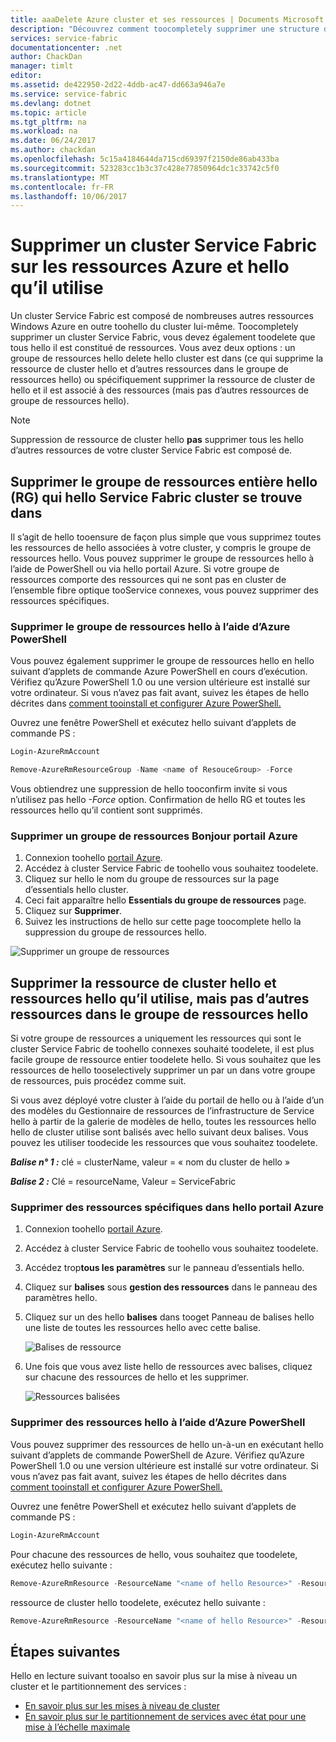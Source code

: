 ```yaml
---
title: aaaDelete Azure cluster et ses ressources | Documents Microsoft
description: "Découvrez comment toocompletely supprimer une structure de Service de cluster un groupe de ressources hello suppression contenant hello cluster ou en supprimant sélectivement des ressources."
services: service-fabric
documentationcenter: .net
author: ChackDan
manager: timlt
editor: 
ms.assetid: de422950-2d22-4ddb-ac47-dd663a946a7e
ms.service: service-fabric
ms.devlang: dotnet
ms.topic: article
ms.tgt_pltfrm: na
ms.workload: na
ms.date: 06/24/2017
ms.author: chackdan
ms.openlocfilehash: 5c15a4184644da715cd69397f2150de86ab433ba
ms.sourcegitcommit: 523283cc1b3c37c428e77850964dc1c33742c5f0
ms.translationtype: MT
ms.contentlocale: fr-FR
ms.lasthandoff: 10/06/2017
---
```

# <a name="delete-a-service-fabric-cluster-on-azure-and-hello-resources-it-uses"></a>Supprimer un cluster Service Fabric sur les ressources Azure et hello qu’il utilise
Un cluster Service Fabric est composé de nombreuses autres ressources Windows Azure en outre toohello du cluster lui-même. Toocompletely supprimer un cluster Service Fabric, vous devez également toodelete que tous hello il est constitué de ressources.
Vous avez deux options : un groupe de ressources hello delete hello cluster est dans (ce qui supprime la ressource de cluster hello et d’autres ressources dans le groupe de ressources hello) ou spécifiquement supprimer la ressource de cluster de hello et il est associé à des ressources (mais pas d’autres ressources de groupe de ressources hello).

> [!NOTE]
> Suppression de ressource de cluster hello **pas** supprimer tous les hello d’autres ressources de votre cluster Service Fabric est composé de.
> 
> 

## <a name="delete-hello-entire-resource-group-rg-that-hello-service-fabric-cluster-is-in"></a>Supprimer le groupe de ressources entière hello (RG) qui hello Service Fabric cluster se trouve dans
Il s’agit de hello tooensure de façon plus simple que vous supprimez toutes les ressources de hello associées à votre cluster, y compris le groupe de ressources hello. Vous pouvez supprimer le groupe de ressources hello à l’aide de PowerShell ou via hello portail Azure. Si votre groupe de ressources comporte des ressources qui ne sont pas en cluster de l’ensemble fibre optique tooService connexes, vous pouvez supprimer des ressources spécifiques.

### <a name="delete-hello-resource-group-using-azure-powershell"></a>Supprimer le groupe de ressources hello à l’aide d’Azure PowerShell
Vous pouvez également supprimer le groupe de ressources hello en hello suivant d’applets de commande Azure PowerShell en cours d’exécution. Vérifiez qu’Azure PowerShell 1.0 ou une version ultérieure est installé sur votre ordinateur. Si vous n’avez pas fait avant, suivez les étapes de hello décrites dans [comment tooinstall et configurer Azure PowerShell.](/powershell/azure/overview)

Ouvrez une fenêtre PowerShell et exécutez hello suivant d’applets de commande PS :

```powershell
Login-AzureRmAccount

Remove-AzureRmResourceGroup -Name <name of ResouceGroup> -Force
```

Vous obtiendrez une suppression de hello tooconfirm invite si vous n’utilisez pas hello *-Force* option. Confirmation de hello RG et toutes les ressources hello qu’il contient sont supprimés.

### <a name="delete-a-resource-group-in-hello-azure-portal"></a>Supprimer un groupe de ressources Bonjour portail Azure
1. Connexion toohello [portail Azure](https://portal.azure.com).
2. Accédez à cluster Service Fabric de toohello vous souhaitez toodelete.
3. Cliquez sur hello le nom du groupe de ressources sur la page d’essentials hello cluster.
4. Ceci fait apparaître hello **Essentials du groupe de ressources** page.
5. Cliquez sur **Supprimer**.
6. Suivez les instructions de hello sur cette page toocomplete hello la suppression du groupe de ressources hello.

![Supprimer un groupe de ressources][ResourceGroupDelete]

## <a name="delete-hello-cluster-resource-and-hello-resources-it-uses-but-not-other-resources-in-hello-resource-group"></a>Supprimer la ressource de cluster hello et ressources hello qu’il utilise, mais pas d’autres ressources dans le groupe de ressources hello
Si votre groupe de ressources a uniquement les ressources qui sont le cluster Service Fabric de toohello connexes souhaité toodelete, il est plus facile groupe de ressource entier toodelete hello. Si vous souhaitez que les ressources de hello tooselectively supprimer un par un dans votre groupe de ressources, puis procédez comme suit.

Si vous avez déployé votre cluster à l’aide du portail de hello ou à l’aide d’un des modèles du Gestionnaire de ressources de l’infrastructure de Service hello à partir de la galerie de modèles de hello, toutes les ressources hello hello de cluster utilise sont balisés avec hello suivant deux balises. Vous pouvez les utiliser toodecide les ressources que vous souhaitez toodelete.

***Balise n° 1 :*** clé = clusterName, valeur = « nom du cluster de hello »

***Balise 2 :*** Clé = resourceName, Valeur = ServiceFabric

### <a name="delete-specific-resources-in-hello-azure-portal"></a>Supprimer des ressources spécifiques dans hello portail Azure
1. Connexion toohello [portail Azure](https://portal.azure.com).
2. Accédez à cluster Service Fabric de toohello vous souhaitez toodelete.
3. Accédez trop**tous les paramètres** sur le panneau d’essentials hello.
4. Cliquez sur **balises** sous **gestion des ressources** dans le panneau des paramètres hello.
5. Cliquez sur un des hello **balises** dans tooget Panneau de balises hello une liste de toutes les ressources hello avec cette balise.
   
    ![Balises de ressource][ResourceTags]
6. Une fois que vous avez liste hello de ressources avec balises, cliquez sur chacune des ressources de hello et les supprimer.
   
    ![Ressources balisées][TaggedResources]

### <a name="delete-hello-resources-using-azure-powershell"></a>Supprimer des ressources hello à l’aide d’Azure PowerShell
Vous pouvez supprimer des ressources de hello un-à-un en exécutant hello suivant d’applets de commande PowerShell de Azure. Vérifiez qu’Azure PowerShell 1.0 ou une version ultérieure est installé sur votre ordinateur. Si vous n’avez pas fait avant, suivez les étapes de hello décrites dans [comment tooinstall et configurer Azure PowerShell.](/powershell/azure/overview)

Ouvrez une fenêtre PowerShell et exécutez hello suivant d’applets de commande PS :

```powershell
Login-AzureRmAccount
```
Pour chacune des ressources de hello, vous souhaitez que toodelete, exécutez hello suivante :

```powershell
Remove-AzureRmResource -ResourceName "<name of hello Resource>" -ResourceType "<Resource Type>" -ResourceGroupName "<name of hello resource group>" -Force
```

ressource de cluster hello toodelete, exécutez hello suivante :

```powershell
Remove-AzureRmResource -ResourceName "<name of hello Resource>" -ResourceType "Microsoft.ServiceFabric/clusters" -ResourceGroupName "<name of hello resource group>" -Force
```

## <a name="next-steps"></a>Étapes suivantes
Hello en lecture suivant tooalso en savoir plus sur la mise à niveau un cluster et le partitionnement des services :

* [En savoir plus sur les mises à niveau de cluster](service-fabric-cluster-upgrade.md)
* [En savoir plus sur le partitionnement de services avec état pour une mise à l’échelle maximale](service-fabric-concepts-partitioning.md)

<!--Image references-->
[ResourceGroupDelete]: ./media/service-fabric-cluster-delete/ResourceGroupDelete.PNG

[ResourceTags]: ./media/service-fabric-cluster-delete/ResourceTags.png

[TaggedResources]: ./media/service-fabric-cluster-delete/TaggedResources.PNG

